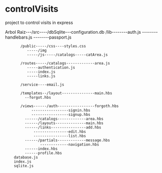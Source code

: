 # controlVisits
project to control visits in express

Arbol
Raiz---/src----/dbSqlite---configuration.db
 	       /lib--------auth.js
		   --------handlebars.js
		   --------passport.js

	       /public-----/css----styles.css
		      -----/img
		      -----/js-----/catalogs-----catArea.js

	       /routes-----/catalogs-------------area.js
		      -----authentication.js
		      -----index.js
		      -----links.js

	       /service----email.js

	       /templates--/layout---------------main.hbs
			 --forgot.hbs

	       /views------/auth-----------------forgoth.hbs
				-----------------signin.hbs
				-----------------signup.hbs
		     ------/catalogs-------------area.hbs
		     ------/layouts--------------main.hbs
		     ------/links----------------add.hbs
				 ----------------edit.hbs
				 ----------------list.hbs
		     ------/partials-------------message.hbs
				    -------------navigation.hbs
		     ------index.hbs
		     ------profile.hbs
		database.js
		index.js
		sqlite.js
